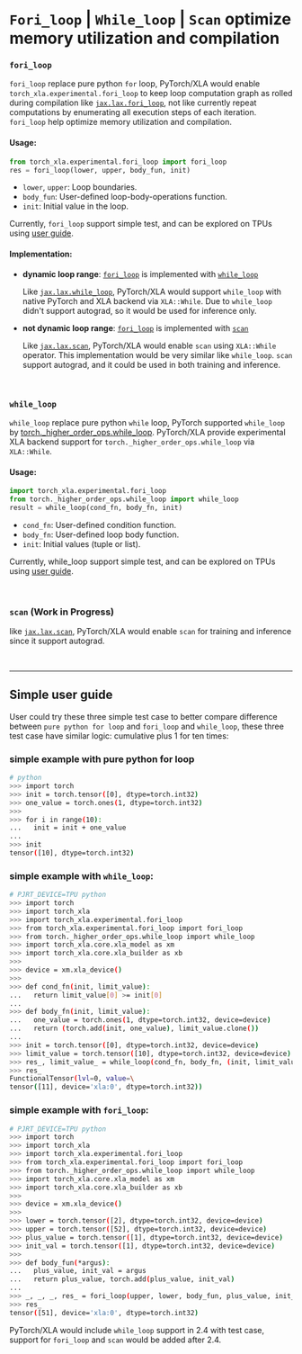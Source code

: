 # `Fori_loop` | `While_loop` | `Scan` optimize memory utilization and compilation


### `fori_loop`

`fori_loop` replace pure python `for` loop, PyTorch/XLA would enable `torch_xla.experimental.fori_loop` to keep loop computation graph as rolled during compilation
like [`jax.lax.fori_loop`](https://jax.readthedocs.io/en/latest/_autosummary/jax.lax.fori_loop.html), not like currently repeat computations by enumerating all execution steps
of each iteration. `fori_loop` help optimize memory utilization and compilation.

#### Usage:
```python
from torch_xla.experimental.fori_loop import fori_loop
res = fori_loop(lower, upper, body_fun, init)
```
- `lower`, `upper`: Loop boundaries.
- `body_fun`: User-defined loop-body-operations function.
- `init`: Initial value in the loop.

Currently, `fori_loop` support simple test, and can be explored on TPUs using [user guide](https://github.com/pytorch/xla/blob/master/docs/fori_loop.md#simple-example-with-fori_loop).

#### Implementation:
- **dynamic loop range**: [`fori_loop`](https://github.com/pytorch/xla/blob/master/docs/fori_loop.md#fori_loop) is implemented with [`while_loop`](https://github.com/pytorch/xla/blob/master/docs/fori_loop.md#while_loop)

  Like [`jax.lax.while_loop`](https://jax.readthedocs.io/en/latest/_autosummary/jax.lax.while_loop.html), PyTorch/XLA would support `while_loop` with native PyTorch and XLA 
  backend via `XLA::While`. Due to `while_loop` didn't support autograd, so it would be used for inference only.

- **not dynamic loop range**: [`fori_loop`](https://github.com/pytorch/xla/blob/master/docs/fori_loop.md#fori_loop) is implemented with [`scan`](https://github.com/pytorch/xla/blob/master/docs/fori_loop.md#wipscan)

  Like [`jax.lax.scan`](https://jax.readthedocs.io/en/latest/_autosummary/jax.lax.scan.html), PyTorch/XLA would enable `scan` using `XLA::While` operator.
  This implementation would be very similar like `while_loop`. `scan` support autograd, and it could be used in both training and inference.

<br>

### `while_loop`
`while_loop` replace pure python `while` loop, PyTorch supported `while_loop` by
[torch._higher_order_ops.while_loop](https://github.com/pytorch/pytorch/blob/62311257adb902d6a4ea98809c88895af1dbbf2b/torch/_higher_order_ops/while_loop.py#L66). 
PyTorch/XLA provide experimental XLA backend support for `torch._higher_order_ops.while_loop` via `XLA::While`.

#### Usage:
```python
import torch_xla.experimental.fori_loop
from torch._higher_order_ops.while_loop import while_loop
result = while_loop(cond_fn, body_fn, init)
```
- `cond_fn`: User-defined condition function.
- `body_fn`: User-defined loop body function.
- `init`: Initial values (tuple or list).

Currently, while_loop support simple test, and can be explored on TPUs using [user guide](https://github.com/pytorch/xla/blob/master/docs/fori_loop.md#simple-example-with-while_loop).

<br>

### `scan` (Work in Progress)
like [`jax.lax.scan`](https://jax.readthedocs.io/en/latest/_autosummary/jax.lax.scan.html), PyTorch/XLA would enable `scan` for training and inference since it support autograd.

<br>

---

## Simple user guide
User could try these three simple test case to better compare difference between `pure python for loop` and `fori_loop` and `while_loop`, these three test case have similar logic: cumulative plus 1 for ten times:

### simple example with pure python for loop
```bash
# python
>>> import torch
>>> init = torch.tensor([0], dtype=torch.int32)
>>> one_value = torch.ones(1, dtype=torch.int32)
>>> 
>>> for i in range(10):
...   init = init + one_value
... 
>>> init
tensor([10], dtype=torch.int32)
```

### simple example with `while_loop`:
```bash
# PJRT_DEVICE=TPU python
>>> import torch
>>> import torch_xla
>>> import torch_xla.experimental.fori_loop
>>> from torch_xla.experimental.fori_loop import fori_loop
>>> from torch._higher_order_ops.while_loop import while_loop
>>> import torch_xla.core.xla_model as xm
>>> import torch_xla.core.xla_builder as xb
>>> 
>>> device = xm.xla_device()
>>> 
>>> def cond_fn(init, limit_value):
...   return limit_value[0] >= init[0]
... 
>>> def body_fn(init, limit_value):
...   one_value = torch.ones(1, dtype=torch.int32, device=device)
...   return (torch.add(init, one_value), limit_value.clone())
... 
>>> init = torch.tensor([0], dtype=torch.int32, device=device)
>>> limit_value = torch.tensor([10], dtype=torch.int32, device=device)
>>> res_, limit_value_ = while_loop(cond_fn, body_fn, (init, limit_value))
>>> res_
FunctionalTensor(lvl=0, value=\
tensor([11], device='xla:0', dtype=torch.int32))
```

### simple example with `fori_loop`:
```bash
# PJRT_DEVICE=TPU python
>>> import torch
>>> import torch_xla
>>> import torch_xla.experimental.fori_loop
>>> from torch_xla.experimental.fori_loop import fori_loop
>>> from torch._higher_order_ops.while_loop import while_loop
>>> import torch_xla.core.xla_model as xm
>>> import torch_xla.core.xla_builder as xb
>>> 
>>> device = xm.xla_device()
>>> 
>>> lower = torch.tensor([2], dtype=torch.int32, device=device)
>>> upper = torch.tensor([52], dtype=torch.int32, device=device)
>>> plus_value = torch.tensor([1], dtype=torch.int32, device=device)
>>> init_val = torch.tensor([1], dtype=torch.int32, device=device)
>>> 
>>> def body_fun(*argus):
...   plus_value, init_val = argus
...   return plus_value, torch.add(plus_value, init_val)
... 
>>> _, _, _, res_ = fori_loop(upper, lower, body_fun, plus_value, init_val)
>>> res_
tensor([51], device='xla:0', dtype=torch.int32)
```

PyTorch/XLA would include `while_loop` support in 2.4 with test case, support for `fori_loop` and `scan` would be added after 2.4.
